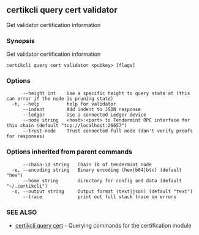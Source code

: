 ## certikcli query cert validator

Get validator certification information

### Synopsis

Get validator certification information

```
certikcli query cert validator <pubkey> [flags]
```

### Options

```
      --height int    Use a specific height to query state at (this can error if the node is pruning state)
  -h, --help          help for validator
      --indent        Add indent to JSON response
      --ledger        Use a connected Ledger device
      --node string   <host>:<port> to Tendermint RPC interface for this chain (default "tcp://localhost:26657")
      --trust-node    Trust connected full node (don't verify proofs for responses)
```

### Options inherited from parent commands

```
      --chain-id string   Chain ID of tendermint node
  -e, --encoding string   Binary encoding (hex|b64|btc) (default "hex")
      --home string       directory for config and data (default "~/.certikcli")
  -o, --output string     Output format (text|json) (default "text")
      --trace             print out full stack trace on errors
```

### SEE ALSO

* [certikcli query cert](certikcli_query_cert.md)	 - Querying commands for the certification module


